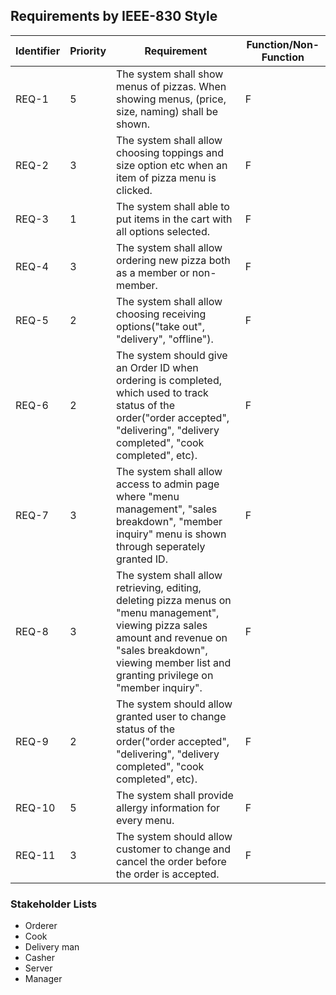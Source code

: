 ## Requirements by IEEE-830 Style

| Identifier | Priority | Requirement | Function/Non-Function |
| - | - | - | - |
| REQ-1 | 5 | The system shall show menus of pizzas. When showing menus, (price, size, naming) shall be shown. | F |
| REQ-2 | 3 | The system shall allow choosing toppings and size option etc when an item of pizza menu is clicked. | F |
| REQ-3 | 1 | The system shall able to put items in the cart with all options selected. | F |
| REQ-4 | 3 | The system shall allow ordering new pizza both as a member or non-member. | F |
| REQ-5 | 2 | The system shall allow choosing receiving options("take out", "delivery", "offline"). | F |
| REQ-6 | 2 | The system should give an Order ID when ordering is completed, which used to track status of the order("order accepted", "delivering", "delivery completed", "cook completed", etc). | F |
| REQ-7 | 3 | The system shall allow access to admin page where "menu management", "sales breakdown", "member inquiry" menu is shown through seperately granted ID. | F |
| REQ-8 | 3 | The system shall allow retrieving, editing, deleting pizza menus on "menu management", viewing pizza sales amount and revenue on "sales breakdown", viewing member list and granting privilege on "member inquiry". | F |
| REQ-9 | 2 | The system should allow granted user to change status of the order("order accepted", "delivering", "delivery completed", "cook completed", etc). | F |
| REQ-10 | 5 | The system shall provide allergy information for every menu. | F |
| REQ-11 | 3 | The system should allow customer to change and cancel the order before the order is accepted. | F |

### Stakeholder Lists
 * Orderer
 * Cook
 * Delivery man
 * Casher
 * Server
 * Manager
